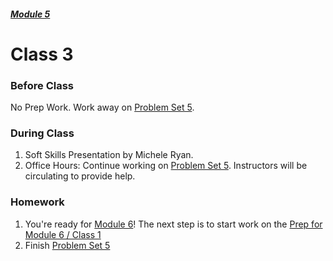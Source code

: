 ##### [Module 5](../../)

# Class 3

### Before Class
No Prep Work. Work away on [Problem Set 5](../problem-set).

### During Class

1. Soft Skills Presentation by Michele Ryan. 
2. Office Hours: Continue working on [Problem Set 5](../problem-set). Instructors will be circulating to provide help.

### Homework
1. You're ready for [Module 6](../../../../unit3-web/module6)! The next step is to start work on the [Prep for Module 6 / Class 1](../../../../unit3-web/module6/materials/class1-prep)
2. Finish [Problem Set 5](../problem-set)
